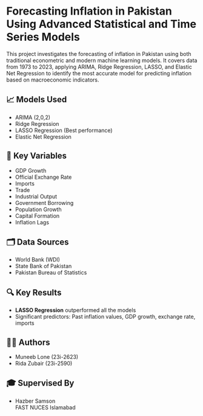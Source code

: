 # Forecasting Inflation in Pakistan Using Advanced Statistical and Time Series Models

This project investigates the forecasting of inflation in Pakistan using both traditional econometric and modern machine learning models. It covers data from 1973 to 2023, applying ARIMA, Ridge Regression, LASSO, and Elastic Net Regression to identify the most accurate model for predicting inflation based on macroeconomic indicators.

## 📈 Models Used
- ARIMA (2,0,2)
- Ridge Regression
- LASSO Regression (Best performance)
- Elastic Net Regression

## 🧠 Key Variables
- GDP Growth
- Official Exchange Rate
- Imports
- Trade
- Industrial Output
- Government Borrowing
- Population Growth
- Capital Formation
- Inflation Lags

## 🗂 Data Sources
- World Bank (WDI)
- State Bank of Pakistan
- Pakistan Bureau of Statistics

## 🔍 Key Results
- **LASSO Regression** outperformed all the models
- Significant predictors: Past inflation values, GDP growth, exchange rate, imports


## 👨‍💻 Authors
- Muneeb Lone (23i-2623)
- Rida Zubair (23i-2590)

## 🎓 Supervised By
- Hazber Samson  
FAST NUCES Islamabad
